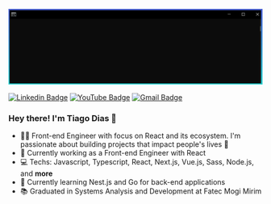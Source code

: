 ![](https://raw.githubusercontent.com/TiagoDiass/tiagodiass.github.io/master/assets/img/profile-readme.gif)

[![Linkedin Badge](https://img.shields.io/badge/-LinkedIn-blue?style=flat-square&logo=Linkedin&logoColor=white&link=https://www.linkedin.com/in/tiagodiass/)](https://www.linkedin.com/in/tiagodiass/)
[![YouTube Badge](https://img.shields.io/badge/-YouTube-E70404?style=flat-square&logo=Youtube&logoColor=white&link=https://www.youtube.com/@TiagoDiass2)](https://www.youtube.com/@TiagoDiass2)
[![Gmail Badge](https://img.shields.io/badge/-tiago.costadiasss@gmail.com-c14438?style=flat-square&logo=Gmail&logoColor=white&link=mailto:tiago.costadiasss@gmail.com)](mailto:tiago.costadiasss@gmail.com)

<!-- [![CV Badge](https://img.shields.io/badge/-Curriculum-2E4053?style=flat-square&labelColor=2E4053&&logo=read-the-docs&logoColor=white&link=https://https://docs.google.com/document/d/1uGZ5D8FRUDrYahXtus0G6G1Ti_9Ozvu2yINYgPCsWpo/edit?usp=sharing)](https://docs.google.com/document/d/1uGZ5D8FRUDrYahXtus0G6G1Ti_9Ozvu2yINYgPCsWpo/edit?usp=sharing) -->

### Hey there! I'm Tiago Dias 👋

- :man_technologist: Front-end Engineer with focus on React and its ecosystem. I'm passionate about building projects that impact people's lives :dizzy:
- :briefcase: Currently working as a Front-end Engineer with React
- 💻 Techs: Javascript, Typescript, React, Next.js, Vue.js, Sass, Node.js, and **more**
- 🔎 Currently learning Nest.js and Go for back-end applications
- :books: Graduated in Systems Analysis and Development at Fatec Mogi Mirim



